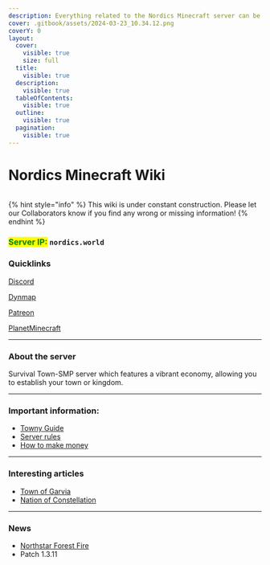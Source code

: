 ```yaml
---
description: Everything related to the Nordics Minecraft server can be found here!
cover: .gitbook/assets/2024-03-23_10.34.12.png
coverY: 0
layout:
  cover:
    visible: true
    size: full
  title:
    visible: true
  description:
    visible: true
  tableOfContents:
    visible: true
  outline:
    visible: true
  pagination:
    visible: true
---
```


# Nordics Minecraft Wiki

<figure><img src=".gitbook/assets/NU BannerFlags (1).png" alt=""><figcaption></figcaption></figure>

{% hint style="info" %}
This wiki is under constant construction. Please let our Collaborators know if you find any wrong or missing information!
{% endhint %}

### <mark style="color:green;">Server IP:</mark> `nordics.world`

### Quicklinks

[Discord](https://discord.gg/nordics)

[Dynmap](http://www.nordics.world:8123)

[Patreon](https://www.patreon.com/nordics)

[PlanetMinecraft](https://www.planetminecraft.com/server/nordics-minecraft-server/)

***

### About the server

Survival Town-SMP server which features a vibrant economy, allowing you to establish your town or kingdom.

***

### Important information:

* [Towny Guide](new-players/towny-guide.md)
* [Server rules](new-players/server-rules.md)
* [How to make money](the-world/economy/make-money.md)

***

### Interesting articles

* [Town of Garvia](the-world/civilization/towns/finland-region/province-of-garvia/garvia/)
* [Nation of Constellation](the-world/civilization/nations/present-nations/constellation.md)

***

### News

* [Northstar Forest Fire](the-world/civilization/towns/sweden-region/northstar/northstar-forest-fire.md)
* Patch 1.3.11

